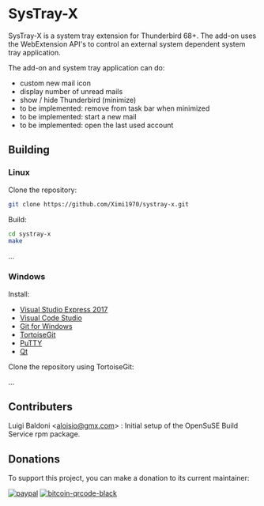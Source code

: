 # SysTray-X

SysTray-X is a system tray extension for Thunderbird 68+. The add-on uses the WebExtension API's to control an external system dependent system tray application.  

The add-on and system tray application can do:

- custom new mail icon
- display number of unread mails
- show / hide Thunderbird (minimize)
- to be implemented: remove from task bar when minimized
- to be implemented: start a new mail
- to be implemented: open the last used account

## Building

### Linux

Clone the repository:
```bash
git clone https://github.com/Ximi1970/systray-x.git
```

Build:
```bash
cd systray-x
make
```

...


### Windows

Install:
- [Visual Studio Express 2017](https://aka.ms/vs/15/release/vs_WDExpress.exe)
- [Visual Code Studio](https://code.visualstudio.com/)
- [Git for Windows](https://gitforwindows.org/)
- [TortoiseGit](https://tortoisegit.org/)
- [PuTTY](https://www.putty.org/)
- [Qt](https://www.qt.io/download-thank-you?os=windows&hsLang=en)

Clone the repository using TortoiseGit:

...


## Contributers

Luigi Baldoni \<aloisio@gmx.com\>		: Initial setup of the OpenSuSE Build Service rpm package.



## Donations
To support this project, you can make a donation to its current maintainer:  

[![paypal](https://github.com/Ximi1970/Donate/blob/master/paypal_btn_donateCC_LG_2.gif)](https://paypal.me/Ximi1970)
[![bitcoin-qrcode-black](https://github.com/Ximi1970/Donate/blob/master/bitcoin-donate-qrcode-black.png)](https://raw.githubusercontent.com/Ximi1970/Donate/master/bitcoin-address.txt)
